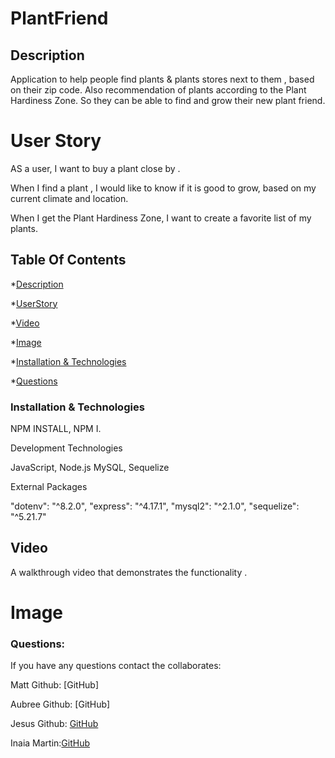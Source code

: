 # PlantFriend

 ## Description
 Application to help people find plants &amp; plants stores next to them , based on their zip code. Also recommendation of plants according to the Plant Hardiness Zone. So they can be able to find and grow their new plant friend.


# User Story 
AS a user, I want to buy a  plant close by .

When I find a plant , I would like to know if it is good to grow, based on my current climate and location.

When I get the Plant Hardiness Zone, I want to create a favorite list of my plants. 



 ## Table Of Contents
 
*[Description](#description)

*[UserStory](#userstory)

*[Video](#video)

*[Image](#image)

*[Installation & Technologies](#installation&technologies)

*[Questions](#questions)
 
 
 ### Installation & Technologies
NPM INSTALL,
NPM I.

Development Technologies

JavaScript, Node.js
MySQL, Sequelize

External Packages

"dotenv": "^8.2.0",
"express": "^4.17.1",
"mysql2": "^2.1.0",
"sequelize": "^5.21.7"






## Video
A walkthrough video that demonstrates the functionality .




# Image






### Questions:
If you have any questions contact the collaborates:
 
 
Matt Github: [GitHub] 

Aubree Github: [GitHub]  

Jesus Github: [GitHub](https://github.com/JesusRodriguezDev)

Inaia Martin:[GitHub](https://github.com/InaiaK)